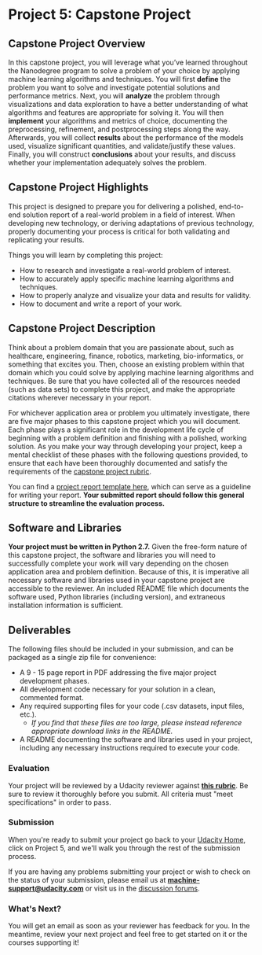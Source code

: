 # Project 5: Capstone Project
## Capstone Project Overview
In this capstone project, you will leverage what you’ve learned throughout the Nanodegree program to solve a problem of your choice by applying machine learning algorithms and techniques. You will first **define** the problem you want to solve and investigate potential solutions and performance metrics. Next, you will **analyze** the problem through visualizations and data exploration to have a better understanding of what algorithms and features are appropriate for solving it. You will then **implement** your algorithms and metrics of choice, documenting the preprocessing, refinement, and postprocessing steps along the way. Afterwards, you will collect **results** about the performance of the models used, visualize significant quantities, and validate/justify these values. Finally, you will construct **conclusions** about your results, and discuss whether your implementation adequately solves the problem.

## Capstone Project Highlights
This project is designed to prepare you for delivering a polished, end-to-end solution report of a real-world problem in a field of interest. When developing new technology, or deriving adaptations of previous technology, properly documenting your process is critical for both validating and replicating your results.  

Things you will learn by completing this project:

- How to research and investigate a real-world problem of interest.
- How to accurately apply specific machine learning algorithms and techniques.
- How to properly analyze and visualize your data and results for validity.
- How to document and write a report of your work.

## Capstone Project Description
Think about a problem domain that you are passionate about, such as healthcare, engineering, finance, robotics, marketing, bio-informatics, or something that excites you. Then, choose an existing problem within that domain which you could solve by applying machine learning algorithms and techniques. Be sure that you have collected all of the resources needed (such as data sets) to complete this project, and make the appropriate citations wherever necessary in your report.

For whichever application area or problem you ultimately investigate, there are five major phases to this capstone project which you will document. Each phase plays a significant role in the development life cycle of beginning with a problem definition and finishing with a polished, working solution. As you make your way through developing your project, keep a mental checklist of these phases with the following questions provided, to ensure that each have been thoroughly documented and satisfy the requirements of the [capstone project rubric](https://docs.google.com/document/d/1Wxa-kLCKFkUEJBTWLFTvVbuwq2j5mj7TCYnxmFXiEQg/pub?embedded=true).  

You can find a [project report template here](https://docs.google.com/document/d/1B-vEOscvfqctGEMHTFDS9Nw7aqcE2iuwPRfp0jK8nf4/pub?embedded=true), which can serve as a guideline for writing your report. **Your submitted report should follow this general structure to streamline the evaluation process.**

## Software and Libraries
**Your project must be written in Python 2.7.** Given the free-form nature of this capstone project, the software and libraries you will need to successfully complete your work will vary depending on the chosen application area and problem definition. Because of this, it is imperative all necessary software and libraries used in your capstone project are accessible to the reviewer. An included README file which documents the software used, Python libraries (including version), and extraneous installation information is sufficient.

## Deliverables
The following files should be included in your submission, and can be packaged as a single zip file for convenience:
- A 9 - 15 page report in PDF addressing the five major project development phases.
- All development code necessary for your solution in a clean, commented format.
- Any required supporting files for your code (.csv datasets, input files, etc.). 
   - *If you find that these files are too large, please instead reference appropriate download links in the README.*
- A README documenting the software and libraries used in your project, including any necessary instructions required to execute your code.

### Evaluation
Your project will be reviewed by a Udacity reviewer against **<a href="https://review.udacity.com/#!/projects/5420178917/rubric">this rubric</a>**. Be sure to review it thoroughly before you submit. All criteria must "meet specifications" in order to pass.

### Submission
When you're ready to submit your project go back to your <a href="https://www.udacity.com/me" target="_blank">Udacity Home</a>, click on Project 5, and we'll walk you through the rest of the submission process.

If you are having any problems submitting your project or wish to check on the status of your submission, please email us at **machine-support@udacity.com** or visit us in the <a href="http://discussions.udacity.com" target="_blank">discussion forums</a>.

### What's Next?
You will get an email as soon as your reviewer has feedback for you. In the meantime, review your next project and feel free to get started on it or the courses supporting it!
